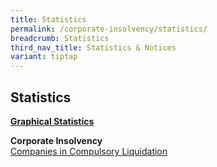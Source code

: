 ```yaml
---
title: Statistics
permalink: /corporate-insolvency/statistics/
breadcrumb: Statistics
third_nav_title: Statistics & Notices
variant: tiptap
---
```

<h2>Statistics</h2>
<p><strong><u>Graphical Statistics</u></strong>
</p>
<p><strong>Corporate Insolvency</strong>
<br><a href="/files/CWU statistics/Companies_Liquidation_2025__Sep_.pdf" rel="noopener nofollow" target="_blank">Companies in Compulsory Liquidation</a>
</p>